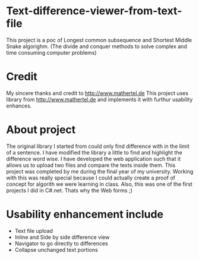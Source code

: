 # Text-difference-viewer-from-text-file
This project is a poc of Longest common subsequence and Shortest Middle Snake algorighm. (The divide and conquer methods to solve complex and time consuming computer problems)


# Credit
My sincere thanks and credit to http://www.mathertel.de
This project uses library from http://www.mathertel.de and implements it with furthur usability enhances.

# About project
The original library I started from could only find difference with in the limit of a sentence. 
I have modified the library a little to find and highlight the difference word wise.
I have developed the web application such that it allows us to upload two files and compare the texts inside them.
This project was completed by me during the final year of my university.
Working with this was really special because I could actually create a proof of concept for algorith we were learning in class.
Also, this was one of the first projects I did in C#.net. Thats why the Web forms ;) 

# Usability enhancement include
- Text file upload
- Inline and Side by side difference view
- Navigator to go directly to differences
- Collapse unchanged text portions
